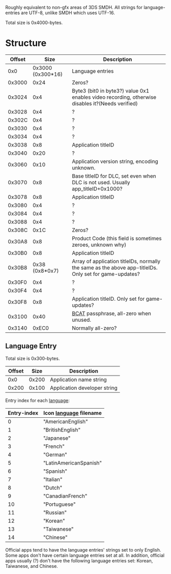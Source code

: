 Roughly equivalent to non-gfx areas of 3DS SMDH. All strings for
language-entries are UTF-8, unlike SMDH which uses UTF-16.

Total size is
0x4000-bytes.

# Structure

| Offset | Size               | Description                                                                                            |
| ------ | ------------------ | ------------------------------------------------------------------------------------------------------ |
| 0x0    | 0x3000 (0x300\*16) | Language entries                                                                                       |
| 0x3000 | 0x24               | Zeros?                                                                                                 |
| 0x3024 | 0x4                | Byte3 (bit0 in byte3?) value 0x1 enables video recording, otherwise disables it?(Needs verified)       |
| 0x3028 | 0x4                | ?                                                                                                      |
| 0x302C | 0x4                | ?                                                                                                      |
| 0x3030 | 0x4                | ?                                                                                                      |
| 0x3034 | 0x4                | ?                                                                                                      |
| 0x3038 | 0x8                | Application titleID                                                                                    |
| 0x3040 | 0x20               | ?                                                                                                      |
| 0x3060 | 0x10               | Application version string, encoding unknown.                                                          |
| 0x3070 | 0x8                | Base titleID for DLC, set even when DLC is not used. Usually app\_titleID+0x1000?                      |
| 0x3078 | 0x8                | Application titleID                                                                                    |
| 0x3080 | 0x4                | ?                                                                                                      |
| 0x3084 | 0x4                | ?                                                                                                      |
| 0x3088 | 0x4                | ?                                                                                                      |
| 0x308C | 0x1C               | Zeros?                                                                                                 |
| 0x30A8 | 0x8                | Product Code (this field is sometimes zeroes, unknown why)                                             |
| 0x30B0 | 0x8                | Application titleID                                                                                    |
| 0x30B8 | 0x38 (0x8\*0x7)    | Array of application titleIDs, normally the same as the above app-titleIDs. Only set for game-updates? |
| 0x30F0 | 0x4                | ?                                                                                                      |
| 0x30F4 | 0x4                | ?                                                                                                      |
| 0x30F8 | 0x8                | Application titleID. Only set for game-updates?                                                        |
| 0x3100 | 0x40               | [BCAT](BCAT%20Content%20Container.md "wikilink") passphrase, all-zero when unused.                     |
| 0x3140 | 0xEC0              | Normally all-zero?                                                                                     |

## Language Entry

Total size is 0x300-bytes.

| Offset | Size  | Description                  |
| ------ | ----- | ---------------------------- |
| 0x0    | 0x200 | Application name string      |
| 0x200  | 0x100 | Application developer string |

Entry index for each
[language](Settings%20services#LanguageCode.md##LanguageCode "wikilink"):

| Entry-index | Icon [language](NCA%20Content%20FS#FS-type3.md##FS-type3 "wikilink") filename |
| ----------- | ----------------------------------------------------------------------------- |
| 0           | "AmericanEnglish"                                                             |
| 1           | "BritishEnglish"                                                              |
| 2           | "Japanese"                                                                    |
| 3           | "French"                                                                      |
| 4           | "German"                                                                      |
| 5           | "LatinAmericanSpanish"                                                        |
| 6           | "Spanish"                                                                     |
| 7           | "Italian"                                                                     |
| 8           | "Dutch"                                                                       |
| 9           | "CanadianFrench"                                                              |
| 10          | "Portuguese"                                                                  |
| 11          | "Russian"                                                                     |
| 12          | "Korean"                                                                      |
| 13          | "Taiwanese"                                                                   |
| 14          | "Chinese"                                                                     |

Official apps tend to have the language entries' strings set to only
English. Some apps don't have certain language entries set at all. In
addition, official apps usually (?) don't have the following language
entries set: Korean, Taiwanese, and Chinese.
